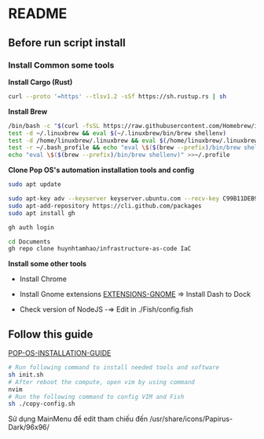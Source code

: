 # README

## Before run script install

### Install Common some tools

**Install Cargo (Rust)**

```bash
curl --proto '=https' --tlsv1.2 -sSf https://sh.rustup.rs | sh
```

**Install Brew**

```bash
/bin/bash -c "$(curl -fsSL https://raw.githubusercontent.com/Homebrew/install/HEAD/install.sh)"
test -d ~/.linuxbrew && eval $(~/.linuxbrew/bin/brew shellenv)
test -d /home/linuxbrew/.linuxbrew && eval $(/home/linuxbrew/.linuxbrew/bin/brew shellenv)
test -r ~/.bash_profile && echo "eval \$($(brew --prefix)/bin/brew shellenv)" >>~/.bash_profile
echo "eval \$($(brew --prefix)/bin/brew shellenv)" >>~/.profile
```

**Clone Pop OS's automation installation tools and config**

```bash
sudo apt update

sudo apt-key adv --keyserver keyserver.ubuntu.com --recv-key C99B11DEB97541F0
sudo apt-add-repository https://cli.github.com/packages
sudo apt install gh

gh auth login

cd Documents
gh repo clone huynhtamhao/infrastructure-as-code IaC
```

**Install some other tools**

- Install Chrome

- Install Gnome extensions [EXTENSIONS-GNOME](https://extensions.gnome.org/) => Install Dash to Dock

- Check version of NodeJS -=> Edit in ./Fish/config.fish

## Follow this guide

[POP-OS-INSTALLATION-GUIDE](https://www.notion.so/huynhtamhao/POP-OS-INSTALLATION-GUIDE-bde39e5fd6184937bd91348e59aa2b6b)

```bash
# Run following command to install needed tools and software
sh init.sh
# After reboot the compute, open vim by using command
nvim
# Run the following command to config VIM and Fish
sh ./copy-config.sh
```

Sử dụng MainMenu để  edit tham chiếu đến /usr/share/icons/Papirus-Dark/96x96/
